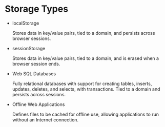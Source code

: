 Storage Types
=============

*	localStorage

	Stores data in key/value pairs, tied to a domain, and persists across browser sessions.
	
*	sessionStorage

	Stores data in key/value pairs, tied to a domain, and is erased when a browser session ends.
	
*	Web SQL Databases

	Fully relational databases with support for creating tables, inserts, updates, deletes, and selects, with transactions. Tied to a domain and persists across sessions.
	
*	Offline Web Applications

	Defines files to be cached for offline use, allowing applications to run without an Internet connection.